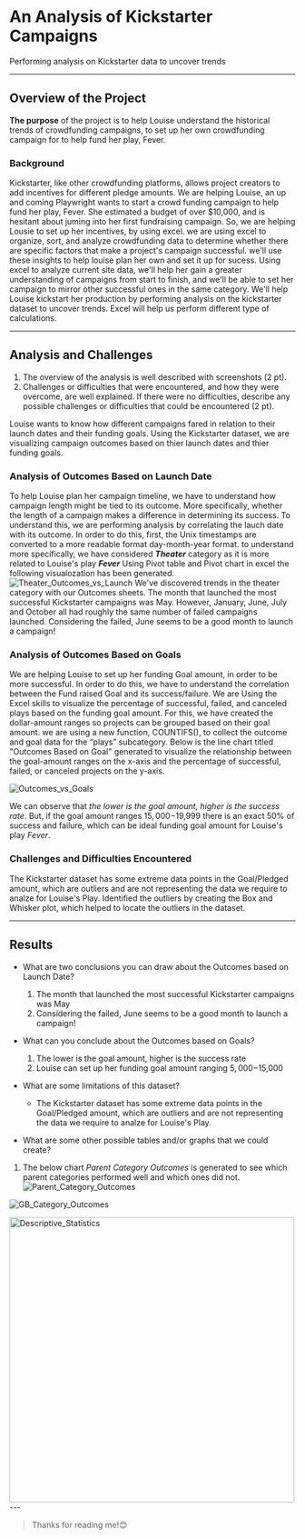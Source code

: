 # An Analysis of Kickstarter Campaigns
Performing analysis on Kickstarter data to uncover trends

---
## Overview of the Project
**The purpose** of the project is to help Louise understand the historical trends of crowdfunding campaigns, to set up her own crowdfunding campaign for to help fund her play, Fever.

### Background
Kickstarter, like other crowdfunding platforms, allows project creators to add incentives for different pledge amounts. We are helping Louise, an up and coming Playwright wants to start a crowd funding campaign to help fund her play, Fever. She estimated a budget of over $10,000, and is hesitant about juming into her first fundraising campaign. So, we are helping Lousie to set up her incentives, by using excel. we are using excel to organize, sort, and analyze crowdfunding data to determine whether there are specific factors that make a project's campaign successful. we'll use these insights to help louise plan her own and set it up for sucess. Using excel to analyze current site data, we'll help her gain a greater understanding of campaigns from start to finish, and we'll be able to set her campaign to mirror other successful ones in the same category. We'll help Louise kickstart her production by performing analysis on the kickstarter dataset to uncover trends. Excel will help us perform different type of calculations.

---
## Analysis and Challenges
1. The overview of the analysis is well described with screenshots (2 pt).
2. Challenges or difficulties that were encountered, and how they were overcome, are well explained. If there were no difficulties, describe any possible challenges or difficulties that could be encountered (2 pt).

Louise wants to know how different campaigns fared in relation to their launch dates and their funding goals. Using the Kickstarter dataset, we are visualizing campaign outcomes based on thier launch dates and thier funding goals.

### Analysis of Outcomes Based on Launch Date
To help Louise plan her campaign timeline, we have to understand how campaign length might be tied to its outcome. More specifically, whether the length of a campaign makes a difference in determining its success. To understand this, we are performing analysis by correlating the lauch date with its outcome.  In order to do this, first, the Unix timestamps are converted to a more readable format day-month-year format. to understand more specifically, we have considered ***Theater*** category as it is more related to Louise's play ***Fever*** Using Pivot table and Pivot chart in excel the following visualozation has been generated.
![Theater_Outcomes_vs_Launch](https://user-images.githubusercontent.com/85645485/128386305-227e870a-fc18-4c7e-a7e3-d95d1a829071.png)
We've discovered trends in the theater category with our Outcomes sheets. The month that launched the most successful Kickstarter campaigns was May. However, January, June, July and October all had roughly the same number of failed campaigns launched. Considering the failed, June seems to be a good month to launch a campaign!

### Analysis of Outcomes Based on Goals
We are helping Louise to set up her funding Goal amount, in order to be more successful. In order to do this, we have to understand the correlation between the Fund raised Goal and its success/failure. We are Using the Excel skills to visualize the percentage of successful, failed, and canceled plays based on the funding goal amount. For this, we have created the dollar-amount ranges so projects can be grouped based on their goal amount. we are using a new function, COUNTIFS(), to collect the outcome and goal data for the “plays” subcategory. Below is the line chart titled "Outcomes Based on Goal" generated to visualize the relationship between the goal-amount ranges on the x-axis and the percentage of successful, failed, or canceled projects on the y-axis.

![Outcomes_vs_Goals](https://user-images.githubusercontent.com/85645485/128386298-1188f550-1b3c-4a2f-b098-4c654a2af1e0.png)

We can observe that *the lower is the goal amount, higher is the success rate*. But, if the goal amount ranges $15,000-$19,999 there is an exact 50% of success and failure, which can be ideal funding goal amount for Louise's play *Fever*.

### Challenges and Difficulties Encountered

The Kickstarter dataset has some extreme data points in the Goal/Pledged amount, which are outliers and are not representing the data we require to analze for Louise's Play. Identified the outliers by creating the Box and Whisker plot, which helped to locate the outliers in the dataset.

---
## Results

- What are two conclusions you can draw about the Outcomes based on Launch Date?
  1. The month that launched the most successful Kickstarter campaigns was May
  2. Considering the failed, June seems to be a good month to launch a campaign!
  
- What can you conclude about the Outcomes based on Goals?
  1. The lower is the goal amount, higher is the success rate
  2. Louise can set up her funding goal amount ranging $5,000-$15,000

- What are some limitations of this dataset?
  - The Kickstarter dataset has some extreme data points in the Goal/Pledged amount, which are outliers and are not representing the data we require to analze for Louise's Play.

- What are some other possible tables and/or graphs that we could create?
1. The below chart *Parent Category Outcomes* is generated to see which parent categories performed well and which ones did not.
![Parent_Category_Outcomes](https://user-images.githubusercontent.com/85645485/128386303-9ffd72ed-4993-4034-a551-bbdfcdc6bd7b.png)

![GB_Category_Outcomes](https://user-images.githubusercontent.com/85645485/128403245-f329c1f4-984e-453b-86a3-e22281b0bfb4.png)

<img width="502" alt="Descriptive_Statistics" src="https://user-images.githubusercontent.com/85645485/128403242-0ef3210d-0145-415d-8cc7-5c354b806815.png">
---

>Thanks for reading me!😊
